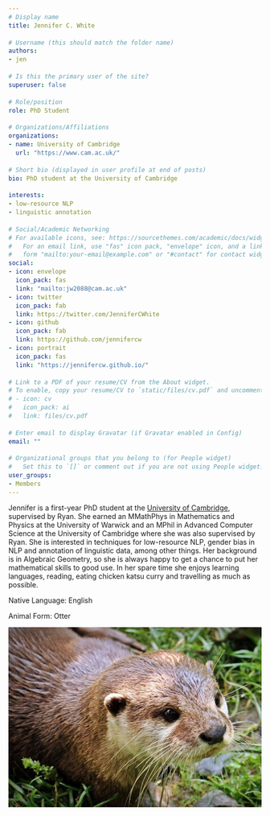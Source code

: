 ```yaml
---
# Display name
title: Jennifer C. White

# Username (this should match the folder name)
authors:
- jen

# Is this the primary user of the site?
superuser: false

# Role/position
role: PhD Student

# Organizations/Affiliations
organizations:
- name: University of Cambridge
  url: "https://www.cam.ac.uk/"

# Short bio (displayed in user profile at end of posts)
bio: PhD student at the University of Cambridge

interests:
- low-resource NLP
- linguistic annotation

# Social/Academic Networking
# For available icons, see: https://sourcethemes.com/academic/docs/widgets/#icons
#   For an email link, use "fas" icon pack, "envelope" icon, and a link in the
#   form "mailto:your-email@example.com" or "#contact" for contact widget.
social:
- icon: envelope
  icon_pack: fas
  link: "mailto:jw2088@cam.ac.uk"
- icon: twitter
  icon_pack: fab
  link: https://twitter.com/JenniferCWhite
- icon: github
  icon_pack: fab
  link: https://github.com/jennifercw
- icon: portrait
  icon_pack: fas
  link: "https://jennifercw.github.io/"
  
# Link to a PDF of your resume/CV from the About widget.
# To enable, copy your resume/CV to `static/files/cv.pdf` and uncomment the lines below.  
# - icon: cv
#   icon_pack: ai
#   link: files/cv.pdf 

# Enter email to display Gravatar (if Gravatar enabled in Config)
email: ""
  
# Organizational groups that you belong to (for People widget)
#   Set this to `[]` or comment out if you are not using People widget.  
user_groups:
- Members
---
```

Jennifer is a first-year PhD student at the [University of Cambridge](https://www.cam.ac.uk/), supervised by Ryan. She earned an MMathPhys in Mathematics and Physics at the University of Warwick and an MPhil in Advanced Computer Science at the University of Cambridge where she was also supervised by Ryan. She is interested in techniques for low-resource NLP, gender bias in NLP and annotation of linguistic data, among other things. Her background is in Algebraic Geometry, so she is always happy to get a chance to put her mathematical skills to good use. In her spare time she enjoys learning languages, reading, eating chicken katsu curry and travelling as much as possible.

Native Language: English

Animal Form: Otter

<img  class="avatar-small" src="otter.jpg" style="float: center" />
